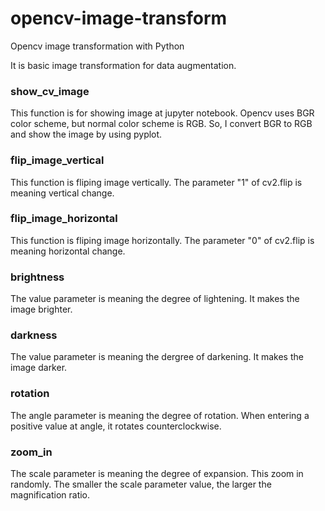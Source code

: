 # opencv-image-transform
Opencv image transformation with Python

It is basic image transformation for data augmentation.


### show_cv_image
This function is for showing image at jupyter notebook. 
Opencv uses BGR color scheme, but normal color scheme is RGB. 
So, I convert BGR to RGB and show the image by using pyplot.

### flip_image_vertical
This function is fliping image vertically. The parameter "1" of cv2.flip is meaning vertical change.

### flip_image_horizontal
This function is fliping image horizontally. The parameter "0" of cv2.flip is meaning horizontal change.

### brightness
The value parameter is meaning the degree of lightening. It makes the image brighter.

### darkness
The value parameter is meaning the dergree of darkening. It makes the image darker.

### rotation
The angle parameter is meaning the degree of rotation. When entering a positive value at angle, it rotates counterclockwise.

### zoom_in
The scale parameter is meaning the degree of expansion. This zoom in randomly. 
The smaller the scale parameter value, the larger the magnification ratio.
